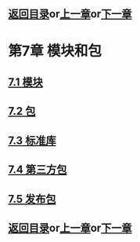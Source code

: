 ## [返回目录][catalogue]or[上一章][pre_chap]or[下一章][next_chap]


# 第7章 模块和包

## [7.1 模块][chap7_1]
## [7.2 包][chap7_2]
## [7.3 标准库][chap7_3]
## [7.4 第三方包][chap7_4]
## [7.5 发布包][chap7_5]




## [返回目录][catalogue]or[上一章][pre_chap]or[下一章][next_chap]
[catalogue]: ./2021-01-21-catalogue.md
[pre_chap]: 2021-01-21-chap6.md
[next_chap]: 2021-01-21-chap8.md
[chap7_1]: chap7/chap7_1_module.md
[chap7_2]: chap7/chap7_2_package.md
[chap7_3]: chap7/chap7_3_standard_library.md
[chap7_4]: chap7/chap7_4_third_party_package.md
[chap7_5]: chap7/chap7_5_release_package.md
